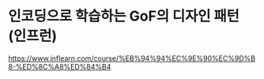 # 인코딩으로 학습하는 GoF의 디자인 패턴 (인프런)

https://www.inflearn.com/course/%EB%94%94%EC%9E%90%EC%9D%B8-%ED%8C%A8%ED%84%B4

